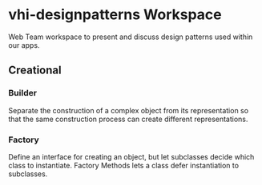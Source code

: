 # vhi-designpatterns Workspace

Web Team workspace to present and discuss design patterns used within our apps.


## Creational

### Builder
Separate the construction of a complex object from its representation so that the same construction 
process can create different representations.

### Factory
Define an interface for creating an object, but let subclasses decide which class to instantiate.  Factory 
Methods lets a class defer instantiation to subclasses.

